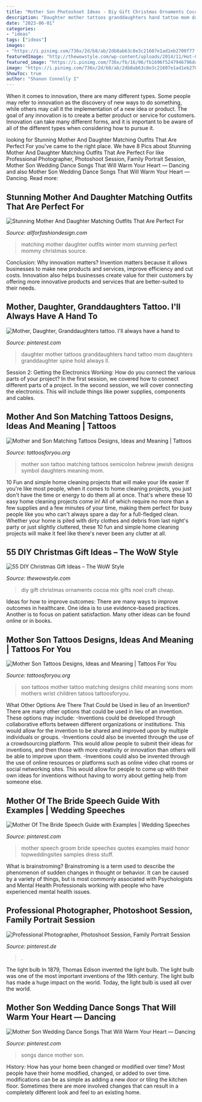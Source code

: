 ```yaml
---
title: "Mother Son Photoshoot Ideas - Diy Gift Christmas Ornaments Cocoa Mix Gifts Noel Craft Cheap"
description: "Daughter mother tattoos granddaughters hand tattoo mom daughters granddaughter spine hold always ll"
date: "2023-06-01"
categories:
- "ideas"
tags: ["ideas"]
images:
- "https://i.pinimg.com/736x/2d/b8/ab/2db8ab63c8e3c21607e1ad1eb2700f77.jpg"
featuredImage: "http://thewowstyle.com/wp-content/uploads/2014/11/Hot-Cocoa-Mix-Ornaments.jpg"
featured_image: "https://i.pinimg.com/736x/fb/16/96/fb1696f5247946796dc796df0338993f.jpg"
image: "https://i.pinimg.com/736x/2d/b8/ab/2db8ab63c8e3c21607e1ad1eb2700f77.jpg"
ShowToc: true
author: "Shanon Connelly I"
---
```



When it comes to innovation, there are many different types. Some people may refer to innovation as the discovery of new ways to do something, while others may call it the implementation of a new idea or product. The goal of any innovation is to create a better product or service for customers. Innovation can take many different forms, and it is important to be aware of all of the different types when considering how to pursue it.

	

		
looking for Stunning Mother And Daughter Matching Outfits That Are Perfect For you've came to the right place. We have 8 Pics about Stunning Mother And Daughter Matching Outfits That Are Perfect For like Professional Photographer, Photoshoot Session, Family Portrait Session, Mother Son Wedding Dance Songs That Will Warm Your Heart — Dancing and also Mother Son Wedding Dance Songs That Will Warm Your Heart — Dancing. Read more:
		
    
## Stunning Mother And Daughter Matching Outfits That Are Perfect For

<img loading=lazy src="https://allforfashiondesign.com/wp-content/uploads/2017/12/mommy-and-me-christmas-dresses-mom-matching-dressesmom-600x901.jpg" onerror="this.onerror=null;this.src='https://tse3.mm.bing.net/th?id=OIP.fUMXkMVJ692eOcBFmfesTQHaLH&amp;pid=15.1';" alt="Stunning Mother And Daughter Matching Outfits That Are Perfect For">

_Source: allforfashiondesign.com_

>matching mother daughter outfits winter mom stunning perfect mommy christmas source. 

	

Conclusion: Why innovation matters?
Invention matters because it allows businesses to make new products and services, improve efficiency and cut costs. Innovation also helps businesses create value for their customers by offering more innovative products and services that are better-suited to their needs.

    
## Mother, Daughter, Granddaughters Tattoo. I&#039;ll Always Have A Hand To

<img loading=lazy src="https://i.pinimg.com/736x/fb/16/96/fb1696f5247946796dc796df0338993f.jpg" onerror="this.onerror=null;this.src='https://tse3.mm.bing.net/th?id=OIP.mDcbZlm_G-9rbMO4EclgAQHaNJ&amp;pid=15.1';" alt="Mother, Daughter, Granddaughters tattoo. I&#039;ll always have a hand to">

_Source: pinterest.com_

>daughter mother tattoos granddaughters hand tattoo mom daughters granddaughter spine hold always ll. 

	

Session 2: Getting the Electronics Working: How do you connect the various parts of your project?
In the first session, we covered how to connect different parts of a project. In the second session, we will cover connecting the electronics. This will include things like power supplies, components and cables.

    
## Mother And Son Matching Tattoos Designs, Ideas And Meaning | Tattoos

<img loading=lazy src="https://www.tattoosforyou.org/wp-content/uploads/2017/06/Matching-Tattoo-Ideas-for-Mother-and-Son.jpg" onerror="this.onerror=null;this.src='https://tse3.mm.bing.net/th?id=OIP.g7Pne_asmbdXN2pKFNbnuwAAAA&amp;pid=15.1';" alt="Mother and Son Matching Tattoos Designs, Ideas and Meaning | Tattoos">

_Source: tattoosforyou.org_

>mother son tattoo matching tattoos semicolon hebrew jewish designs symbol daughters meaning mom. 

	

10 Fun and simple home cleaning projects that will make your life easier
If you're like most people, when it comes to home cleaning projects, you just don't have the time or energy to do them all at once. That's where these 10 easy home cleaning projects come in! All of which require no more than a few supplies and a few minutes of your time, making them perfect for busy people like you who can't always spare a day for a full-fledged clean. Whether your home is piled with dirty clothes and debris from last night's party or just slightly cluttered, these 10 fun and simple home cleaning projects will make it feel like there's never been any clutter at all.

    
## 55 DIY Christmas Gift Ideas – The WoW Style

<img loading=lazy src="http://thewowstyle.com/wp-content/uploads/2014/11/Hot-Cocoa-Mix-Ornaments.jpg" onerror="this.onerror=null;this.src='https://tse4.mm.bing.net/th?id=OIP.FEVtl9xgzA5QJRR8_1QS4wHaQX&amp;pid=15.1';" alt="55 DIY Christmas Gift Ideas – The WoW Style">

_Source: thewowstyle.com_

>diy gift christmas ornaments cocoa mix gifts noel craft cheap. 

	

Ideas for how to improve outcomes:
There are many ways to improve outcomes in healthcare. One idea is to use evidence-based practices. Another is to focus on patient satisfaction. Many other ideas can be found online or in books.

    
## Mother Son Tattoos Designs, Ideas And Meaning | Tattoos For You

<img loading=lazy src="https://www.tattoosforyou.org/wp-content/uploads/2016/07/Mother-Son-Tattoos-Small.jpg" onerror="this.onerror=null;this.src='https://tse4.mm.bing.net/th?id=OIP.HTVdmZSs-fET0HSDMUuAHAAAAA&amp;pid=15.1';" alt="Mother Son Tattoos Designs, Ideas and Meaning | Tattoos For You">

_Source: tattoosforyou.org_

>son tattoos mother tattoo matching designs child meaning sons mom mothers wrist children tatoos tattoosforyou. 

	

What Other Options Are There That Could be Used in lieu of an Invention?
There are many other options that could be used in lieu of an invention. These options may include: 
-Inventions could be developed through collaborative efforts between different organizations or institutions. This would allow for the invention to be shared and improved upon by multiple individuals or groups. 
-Inventions could also be invented through the use of a crowdsourcing platform. This would allow people to submit their ideas for inventions, and then those with more creativity or innovation than others will be able to improve upon them. 
-Inventions could also be invented through the use of online resources or platforms such as online video chat rooms or social networking sites. This would allow for people to come up with their own ideas for inventions without having to worry about getting help from someone else.

    
## Mother Of The Bride Speech Guide With Examples | Wedding Speeches

<img loading=lazy src="https://i.pinimg.com/736x/aa/36/6d/aa366dd1ca37e752163b99cafed3a41d--bride-speech-mother-bride.jpg" onerror="this.onerror=null;this.src='https://tse4.mm.bing.net/th?id=OIP.bAMTR9LKoI-LqACl50bcDwHaLG&amp;pid=15.1';" alt="Mother Of The Bride Speech Guide with Examples | Wedding Speeches">

_Source: pinterest.com_

>mother speech groom bride speeches quotes examples maid honor topweddingsites samples dress stuff. 

	

What is brainstroming?
Brainstroming is a term used to describe the phenomenon of sudden changes in thought or behavior. It can be caused by a variety of things, but is most commonly associated with Psychologists and Mental Health Professionals working with people who have experienced mental health issues.

    
## Professional Photographer, Photoshoot Session, Family Portrait Session

<img loading=lazy src="https://i.pinimg.com/736x/2d/b8/ab/2db8ab63c8e3c21607e1ad1eb2700f77.jpg" onerror="this.onerror=null;this.src='https://tse4.mm.bing.net/th?id=OIP.EHKpPXnOV5dvgspR2ZutAAHaNK&amp;pid=15.1';" alt="Professional Photographer, Photoshoot Session, Family Portrait Session">

_Source: pinterest.de_

>. 

	

The light bulb
In 1879, Thomas Edison invented the light bulb. The light bulb was one of the most important inventions of the 19th century. The light bulb has made a huge impact on the world. Today, the light bulb is used all over the world.

    
## Mother Son Wedding Dance Songs That Will Warm Your Heart — Dancing

<img loading=lazy src="https://i.pinimg.com/736x/3b/ca/1a/3bca1a905173c176c0950f76bc4b553d.jpg" onerror="this.onerror=null;this.src='https://tse2.mm.bing.net/th?id=OIP.7XSaxlsns1PdmKVBAhxWFAHaLH&amp;pid=15.1';" alt="Mother Son Wedding Dance Songs That Will Warm Your Heart — Dancing">

_Source: pinterest.com_

>songs dance mother son. 

	

History: How has your home been changed or modified over time?
Most people have their home modified, changed, or added to over time. modifications can be as simple as adding a new door or tiling the kitchen floor. Sometimes there are more involved changes that can result in a completely different look and feel to an existing home.


